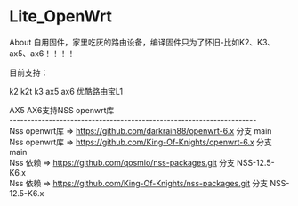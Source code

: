 # Lite_OpenWrt
About
自用固件，家里吃灰的路由设备，编译固件只为了怀旧-比如K2、K3、ax5、ax6！！！！

目前支持：

k2   k2t  k3  ax5  ax6  优酷路由宝L1

AX5 AX6支持NSS openwrt库<br>
---------------------------------------------------------------------<br>
Nss openwrt库 => https://github.com/darkrain88/openwrt-6.x   分支 main <br>
Nss openwrt库 => https://github.com/King-Of-Knights/openwrt-6.x    分支 main <br>
Nss 依赖 => https://github.com/qosmio/nss-packages.git    分支 NSS-12.5-K6.x <br>
Nss 依赖 => https://github.com/King-Of-Knights/nss-packages.git    分支 NSS-12.5-K6.x <br>

